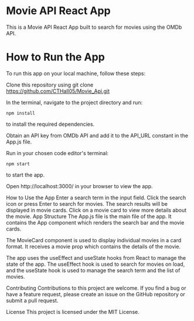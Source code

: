 # Movie API React App

This is a Movie API React App built to search for movies using the OMDb API.

# How to Run the App
To run this app on your local machine, follow these steps:

Clone this repository using git clone https://github.com/CTHall05/Movie_Api.git

In the terminal, navigate to the project directory and run: 

```
npm install 

```

to install the required dependencies.

Obtain an API key from OMDb API and add it to the API_URL constant in the App.js file.

Run in your chosen code editor's terminal:

```
npm start 
```

to start the app.

Open http://localhost:3000/ in your browser to view the app.

How to Use the App
Enter a search term in the input field.
Click the search icon or press Enter to search for movies.
The search results will be displayed in movie cards.
Click on a movie card to view more details about the movie.
App Structure
The App.js file is the main file of the app. It contains the App component which renders the search bar and the movie cards.

The MovieCard component is used to display individual movies in a card format. It receives a movie prop which contains the details of the movie.

The app uses the useEffect and useState hooks from React to manage the state of the app. The useEffect hook is used to search for movies on load, and the useState hook is used to manage the search term and the list of movies.

Contributing
Contributions to this project are welcome. If you find a bug or have a feature request, please create an issue on the GitHub repository or submit a pull request.

License
This project is licensed under the MIT License.
